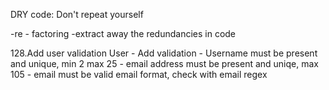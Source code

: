 DRY code: Don't repeat yourself

-re - factoring
-extract away the redundancies in code

128.Add user validation 
User  - Add validation
      - Username must be present and unique, min 2 max 25
      - email address must be present and uniqe, max 105
      - email must be valid email format, check with email regex